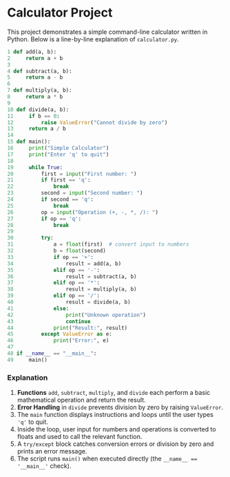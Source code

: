 # Calculator Project

This project demonstrates a simple command-line calculator written in Python.
Below is a line-by-line explanation of `calculator.py`.

```python
1 def add(a, b):
2     return a + b
3 
4 def subtract(a, b):
5     return a - b
6 
7 def multiply(a, b):
8     return a * b
9 
10 def divide(a, b):
11     if b == 0:
12         raise ValueError("Cannot divide by zero")
13     return a / b
14 
15 def main():
16     print("Simple Calculator")
17     print("Enter 'q' to quit")
18 
19     while True:
20         first = input("First number: ")
21         if first == 'q':
22             break
23         second = input("Second number: ")
24         if second == 'q':
25             break
26         op = input("Operation (+, -, *, /): ")
27         if op == 'q':
28             break
29 
30         try:
31             a = float(first)  # convert input to numbers
32             b = float(second)
33             if op == '+':
34                 result = add(a, b)
35             elif op == '-':
36                 result = subtract(a, b)
37             elif op == '*':
38                 result = multiply(a, b)
39             elif op == '/':
40                 result = divide(a, b)
41             else:
42                 print("Unknown operation")
43                 continue
44             print("Result:", result)
45         except ValueError as e:
46             print("Error:", e)
47 
48 if __name__ == "__main__":
49     main()
```

### Explanation

1. **Functions** `add`, `subtract`, `multiply`, and `divide` each perform a basic mathematical
   operation and return the result.
2. **Error Handling** in `divide` prevents division by zero by raising `ValueError`.
3. The `main` function displays instructions and loops until the user types `'q'` to quit.
4. Inside the loop, user input for numbers and operations is converted to floats and used to
   call the relevant function.
5. A `try/except` block catches conversion errors or division by zero and prints an error message.
6. The script runs `main()` when executed directly (the `__name__ == '__main__'` check).
